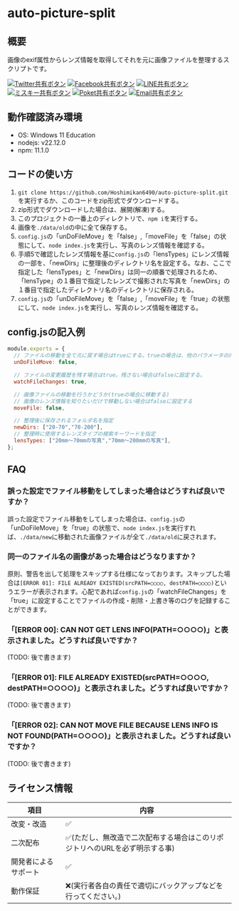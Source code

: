 # auto-picture-split
## 概要
画像のexif属性からレンズ情報を取得してそれを元に画像ファイルを整理するスクリプトです。

[![Twitter共有ボタン](https://img.shields.io/twitter/url?url=https://twitter.com/share&style=social&logo=x&label=Twitter%E3%81%A7%E5%85%B1%E6%9C%89%E3%81%99%E3%82%8B)](https://twitter.com/share?text=%E7%94%BB%E5%83%8F%E3%81%AEexif%E5%B1%9E%E6%80%A7%E3%81%8B%E3%82%89%E3%83%AC%E3%83%B3%E3%82%BA%E6%83%85%E5%A0%B1%E3%82%92%E5%8F%96%E5%BE%97%E3%81%97%E3%81%A6%E3%81%9D%E3%82%8C%E3%82%92%E5%85%83%E3%81%AB%E7%94%BB%E5%83%8F%E3%83%95%E3%82%A1%E3%82%A4%E3%83%AB%E3%82%92%E6%95%B4%E7%90%86%E3%81%99%E3%82%8B%E3%82%B9%E3%82%AF%E3%83%AA%E3%83%97%E3%83%88&url=https%3A%2F%2Fgithub.com%2FHoshimikan6490%2Fauto-picture-split&hashtags=%E3%82%B9%E3%82%AF%E3%83%AA%E3%83%97%E3%83%88%2C%E8%87%AA%E5%8B%95%E4%BB%95%E5%88%86%E3%81%91&via=hoshimikan6490)
[![Facebook共有ボタン](https://img.shields.io/twitter/url?url=https%3A%2F%2Fwww.facebook.com%2Fplugins%2Fshare_button.php%3Fhref%3Dhttps%253A%252F%252Fgithub.com%252FHoshimikan6490%252Fauto-picture-split%26layout%26size%26width%3D102%26height%3D20%26appId&style=social&logo=facebook&logoSize=auto&label=Facebook%E3%81%A7%E5%85%B1%E6%9C%89%E3%81%99%E3%82%8B)](https://www.facebook.com/plugins/share_button.php?href=https%3A%2F%2Fgithub.com%2FHoshimikan6490%2Fauto-picture-split&layout&size&width=102&height=20&appId)
[![LINE共有ボタン](https://img.shields.io/twitter/url?url=https%3A%2F%2Fwww.facebook.com%2Fplugins%2Fshare_button.php%3Fhref%3Dhttps%253A%252F%252Fgithub.com%252FHoshimikan6490%252Fauto-picture-split%26layout%26size%26width%3D102%26height%3D20%26appId&style=social&logo=line&logoSize=auto&label=LINE%E3%81%A7%E5%85%B1%E6%9C%89%E3%81%99%E3%82%8B)](https://social-plugins.line.me/lineit/share?url=your_url&text=your_text)
[![ミスキー共有ボタン](https://img.shields.io/twitter/url?url=https%3A%2F%2Fmisskeyshare.link%2Fshare.html&style=social&logo=misskey&logoSize=auto&label=misskey%E3%81%A7%E5%85%B1%E6%9C%89%E3%81%99%E3%82%8B)](https://misskeyshare.link/share.html?text=%E7%94%BB%E5%83%8F%E3%81%AEexif%E5%B1%9E%E6%80%A7%E3%81%8B%E3%82%89%E3%83%AC%E3%83%B3%E3%82%BA%E6%83%85%E5%A0%B1%E3%82%92%E5%8F%96%E5%BE%97%E3%81%97%E3%81%A6%E3%81%9D%E3%82%8C%E3%82%92%E5%85%83%E3%81%AB%E7%94%BB%E5%83%8F%E3%83%95%E3%82%A1%E3%82%A4%E3%83%AB%E3%82%92%E6%95%B4%E7%90%86%E3%81%99%E3%82%8B%E3%82%B9%E3%82%AF%E3%83%AA%E3%83%97%E3%83%88&url=https://github.com/Hoshimikan6490/auto-picture-split)
[![Poket共有ボタン](https://img.shields.io/twitter/url?url=http%3A%2F%2Fgetpocket.com%2Fedit&style=social&logo=pocket&logoSize=auto&label=Pocket%E3%81%A7%E5%85%B1%E6%9C%89%E3%81%99%E3%82%8B)](http://getpocket.com/edit?url=https://github.com/Hoshimikan6490/auto-picture-split&title=%E7%94%BB%E5%83%8F%E3%81%AEexif%E5%B1%9E%E6%80%A7%E3%81%8B%E3%82%89%E3%83%AC%E3%83%B3%E3%82%BA%E6%83%85%E5%A0%B1%E3%82%92%E5%8F%96%E5%BE%97%E3%81%97%E3%81%A6%E3%81%9D%E3%82%8C%E3%82%92%E5%85%83%E3%81%AB%E7%94%BB%E5%83%8F%E3%83%95%E3%82%A1%E3%82%A4%E3%83%AB%E3%82%92%E6%95%B4%E7%90%86%E3%81%99%E3%82%8B%E3%82%B9%E3%82%AF%E3%83%AA%E3%83%97%E3%83%88)
[![Email共有ボタン](https://img.shields.io/twitter/url?url=http%3A%2F%2Fmail.google.com&style=social&logo=gmail&logoColor=black&logoSize=auto&label=Email%E3%81%A7%E5%85%B1%E6%9C%89%E3%81%99%E3%82%8B)](mailto:example@mailSubmitTarget.to?subject=auto-picture-split&body=%E7%94%BB%E5%83%8F%E3%81%AEexif%E5%B1%9E%E6%80%A7%E3%81%8B%E3%82%89%E3%83%AC%E3%83%B3%E3%82%BA%E6%83%85%E5%A0%B1%E3%82%92%E5%8F%96%E5%BE%97%E3%81%97%E3%81%A6%E3%81%9D%E3%82%8C%E3%82%92%E5%85%83%E3%81%AB%E7%94%BB%E5%83%8F%E3%83%95%E3%82%A1%E3%82%A4%E3%83%AB%E3%82%92%E6%95%B4%E7%90%86%E3%81%99%E3%82%8B%E3%82%B9%E3%82%AF%E3%83%AA%E3%83%97%E3%83%88%0D%0Ahttps%3A%2F%2Fgithub.com%2FHoshimikan6490%2Fauto-picture-split)



## 動作確認済み環境
- OS: Windows 11 Education
- nodejs: v22.12.0
- npm: 11.1.0

## コードの使い方
1. `git clone https://github.com/Hoshimikan6490/auto-picture-split.git`を実行するか、このコードをzip形式でダウンロードする。
2. zip形式でダウンロードした場合は、展開(解凍)する。
3. このプロジェクトの一番上のディレクトリで、`npm i`を実行する。
4. 画像を`./data/old`の中に全て保存する。
5. `config.js`の「unDoFileMove」を「false」,「moveFile」を「false」の状態にして、`node index.js`を実行し、写真のレンズ情報を確認する。
6. 手順5で確認したレンズ情報を基に`config.js`の「lensTypes」にレンズ情報の一部を、「newDirs」に整理後のディレクトリ名を設定する。なお、ここで指定した「lensTypes」と「newDirs」は同一の順番で処理されるため、「lensType」の１番目で指定したレンズで撮影された写真を「newDirs」の１番目で指定したディレクトリ名のディレクトリに保存される。
7. `config.js`の「unDoFileMove」を「false」,「moveFile」を「true」の状態にして、`node index.js`を実行し、写真のレンズ情報を確認する。

## config.jsの記入例
```js
module.exports = {
  // ファイルの移動を全て元に戻す場合はtrueにする。trueの場合は、他のパラメータの内容は無視される
  unDoFileMove: false,

  // ファイルの変更履歴を残す場合はtrue。残さない場合はfalseに設定する。
  watchFileChanges: true,

  // 画像ファイルの移動を行うかどうか(trueの場合に移動する)
  // 画像のレンズ情報を知りたいだけで移動しない場合はfalseに設定する
  moveFile: false,

  // 整理後に保存されるフォルダ名を指定
  newDirs: ["20-70","70-200"],
  // 整理時に使用するレンズタイプの検索キーワードを指定
  lensTypes: ["20mm～70mmの写真","70mm～200mmの写真"],
};
```

## FAQ
### 誤った設定でファイル移動をしてしまった場合はどうすれば良いですか？
誤った設定でファイル移動をしてしまった場合は、`config.js`の「unDoFileMove」を「true」の状態で、`node index.js`を実行すれば、`./data/new`に移動された画像ファイルが全て`./data/old`に戻されます。
### 同一のファイル名の画像があった場合はどうなりますか？
原則、警告を出して処理をスキップする仕様になっております。スキップした場合は`[ERROR 01]: FILE ALREADY EXISTED(srcPATH=○○○○, destPATH=○○○○)`というエラーが表示されます。心配であれば`config.js`の「watchFileChanges」を「true」に設定することでファイルの作成・削除・上書き等のログを記録することができます。
### 「[ERROR 00]: CAN NOT GET LENS INFO(PATH=○○○○)」と表示されました。どうすれば良いですか？
(TODO: 後で書きます)
### 「[ERROR 01]: FILE ALREADY EXISTED(srcPATH=○○○○, destPATH=○○○○)」と表示されました。どうすれば良いですか？
(TODO: 後で書きます)
### 「[ERROR 02]: CAN NOT MOVE FILE BECAUSE LENS INFO IS NOT FOUND(PATH=○○○○)」と表示されました。どうすれば良いですか？
(TODO: 後で書きます)

## ライセンス情報

|項目|内容|
|---|---|
|改変・改造|✅|
|二次配布|✅(ただし、無改造で二次配布する場合はこのリポジトリへのURLを必ず明示する事)|
|開発者によるサポート|✅|
|動作保証|❌(実行者各自の責任で適切にバックアップなどを行ってください。)|